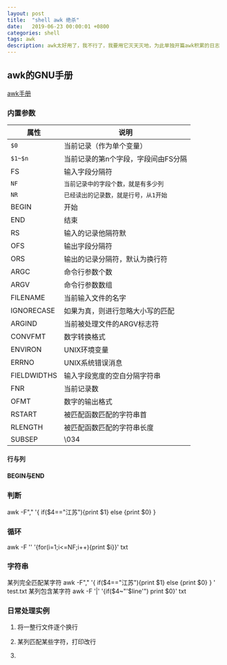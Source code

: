 ```yaml
---
layout: post
title:  "shell awk 绝杀"
date:   2019-06-23 00:00:01 +0800
categories: shell
tags: awk
description: awk太好用了，我不行了，我要用它灭天灭地，为此单独开篇awk积累的日志
---
```

## awk的GNU手册

[awk手册](http://www.gnu.org/software/gawk/manual/gawk.html)

### 内置参数

|属性|说明|
|-|-|
|`$0`|当前记录（作为单个变量）|
|`$1~$n`|当前记录的第n个字段，字段间由FS分隔|
|FS|输入字段分隔符|
|`NF`|`当前记录中的字段个数，就是有多少列`|
|`NR`|`已经读出的记录数，就是行号，从1开始`|
|BEGIN|开始|
|END|结束|
|RS|输入的记录他隔符默|
|OFS|输出字段分隔符|
|ORS|输出的记录分隔符，默认为换行符|
|ARGC|命令行参数个数|
|ARGV|命令行参数数组|
|FILENAME|当前输入文件的名字|
|IGNORECASE|如果为真，则进行忽略大小写的匹配|
|ARGIND|当前被处理文件的ARGV标志符|
|CONVFMT|数字转换格式|
|ENVIRON|UNIX环境变量|
|ERRNO|UNIX系统错误消息|
|FIELDWIDTHS|输入字段宽度的空白分隔字符串|
|FNR|当前记录数|
|OFMT|数字的输出格式|
|RSTART|被匹配函数匹配的字符串首|
|RLENGTH|被匹配函数匹配的字符串长度|
|SUBSEP|\034|

#### 行与列

#### BEGIN与END

### 判断

  awk  -F","  '{ if($4=="江苏"){print $1} else {print  $0} }

### 循环

  awk -F '' '{for(i=1;i<=NF;i++){print $i}}' txt

### 字符串

  某列完全匹配某字符
  awk  -F","  '{ if($4=="江苏"){print $1} else {print  $0} } '  test.txt
  某列包含某字符
  awk -F '|' '{if($4~"'$line'") print $0}' txt

### 日常处理实例

1. 将一整行文件逐个换行

2. 某列匹配某些字符，打印改行

3.
